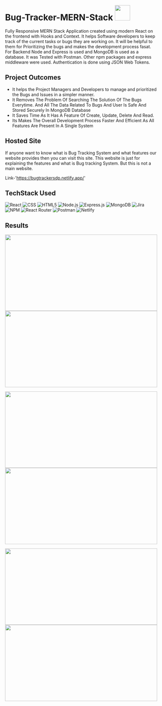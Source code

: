 # Bug-Tracker-MERN-Stack <img src="https://user-images.githubusercontent.com/72980929/179926205-c6a76aad-194d-420f-9610-146d8c46be34.png" width="50">

Fully Responsive MERN Stack Application created using modern React on the frontend with Hooks and Context. It helps Software developers to keep track of the current tasks or bugs they are working on. It will be helpful to them for Prioritizing the bugs and makes the development process fasat.
For Backend Node and Express is used and MongoDB is used as a database. It was Tested with Postman. Other npm packages and express middleware were used. 
Authentication is done using JSON Web Tokens.



## Project Outcomes
- It helps the Project Managers and Developers to manage and prioritized the Bugs and Issues in a simpler manner.
- It Removes The Problem Of Searching The Solution Of The Bugs Everytime. And All The Data Related To Bugs And User Is Safe And Stored Securely In MongoDB Database
- It Saves Time As It Has A Feature Of Create, Update, Delete And Read.
- Its Makes The Overall Development Process Faster And Efficient As All Features Are Present In A Single System


## Hosted Site 

If anyone want to know what is Bug Tracking System and what features our website provides then you can visit this site.
This website is just for explaining the features and what is Bug tracking System. But this is not a main website.

Link-'https://bugtrackersdp.netlify.app/'



## TechStack Used

![React](https://img.shields.io/badge/React-20232A?style=for-the-badge&logo=react&logoColor=61DAFB)
![CSS](https://img.shields.io/badge/CSS-%23D00000?&style=for-the-badge&logo=css3&logoColor=white)
![HTML5](https://img.shields.io/badge/HTML5-E34F26?style=for-the-badge&logo=html5&logoColor=white)
![Node.js](https://img.shields.io/badge/Node.js-%23F7931E?style=for-the-badge&logo=node.js&logoColor=white)
![Express.js](https://img.shields.io/badge/Express.js-404D59?style=for-the-badge)
![MongoDB](https://img.shields.io/badge/MongoDB-4EA94B?style=for-the-badge&logo=mongodb&logoColor=white)
![Jira](https://img.shields.io/badge/jira-%230A0FFF.svg?style=for-the-badge&logo=jira&logoColor=white)
![NPM](https://img.shields.io/badge/NPM-%23000000.svg?style=for-the-badge&logo=npm&logoColor=white)
![React Router](https://img.shields.io/badge/React_Router-CA4245?style=for-the-badge&logo=react-router&logoColor=white)
![Postman](https://img.shields.io/badge/Postman-FF6C37?style=for-the-badge&logo=postman&logoColor=white)
![Netlify](https://img.shields.io/badge/Netlify-00C7B7?style=for-the-badge&logo=netlify&logoColor=white)









## Results

<img src="https://user-images.githubusercontent.com/72980929/179953685-f85a72b0-aa5b-4f07-ab85-0cd8c8289d8c.png" height="250" width="500"> <img src="https://user-images.githubusercontent.com/72980929/179954701-d5a8cbd2-10f1-4456-8f6f-585306ec260e.png" height="250" width="500">

<img src="https://user-images.githubusercontent.com/72980929/179952270-116b897f-a5a6-496c-b21b-3f0d282ddf58.png" height="250" width="500">   <img src="https://user-images.githubusercontent.com/72980929/179952731-a008b18d-8a44-42a1-9d28-e1bd9534bcef.png" height="250" width="500">

<img src="https://user-images.githubusercontent.com/72980929/179950656-fe00af08-5ab2-423d-aa03-e13a4c363f3d.png" height="250" width="500">  <img src="https://user-images.githubusercontent.com/72980929/179951234-f6254807-256f-406a-861b-1baed63abfc6.png" height="250" width="500">








